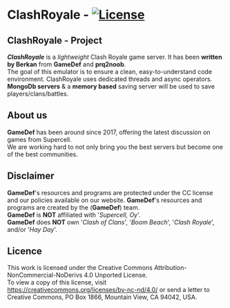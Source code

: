 # ClashRoyale - [![License](https://i.creativecommons.org/l/by-nc-nd/4.0/80x15.png)](https://creativecommons.org/licenses/by-nc-nd/4.0/)

## ClashRoyale - Project
***ClashRoyale*** is a _lightweight_ Clash Royale game server.
It has been **written by Berkan** from **GameDef** and **prq2noob**.  
The goal of this emulator is to ensure a clean, easy-to-understand code environment.
ClashRoyale uses dedicated threads and async operators. 
**MongoDb servers** & a **memory based** saving server will be used to save players/clans/battles.

## About us
**GameDef** has been around since 2017, offering the latest discussion on games from Supercell.  
We are working hard to not only bring you the best servers but become one of the best communities.

## Disclaimer
**GameDef**'s resources and programs are protected under the CC license and our policies available on our website.
**GameDef**'s resources and programs are created by the (**GameDef**) team.  
**GameDef** is **NOT** affiliated with '_Supercell, Oy_'.  
**GameDef** does **NOT** own '_Clash of Clans_', '_Boom Beach_', '_Clash Royale_', and/or '_Hay Day_'.

## Licence
This work is licensed under the Creative Commons Attribution-NonCommercial-NoDerivs 4.0 Unported License.  
To view a copy of this license, visit https://creativecommons.org/licenses/by-nc-nd/4.0/ or send a letter to Creative Commons, PO Box 1866, Mountain View, CA 94042, USA.
